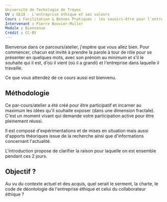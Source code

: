```yaml
---
Université de Techologie de Troyes
UV : GE18 - L'entreprise éthique et ses valeurs
Cours : Facilitation & Bonnes Pratiques : les savoirs-être pour l'entreprise de demain
Intervenant : Pierre Bouvier-Muller
Module : Bienvenue
Crédit : CC-BY
---
```


Bienvenue dans ce parcours/atelier, j'espère que vous allez bien.
Pour commencer, chacun est invité à prendre la parole à tour de rôle pour se présenter en quelques mots, avec son prénom au minimum et s'il le souhaite qui il est, d'où il vient (où il a grandi) et l'entreprise dans laquelle il travaille.

Ce que vous attendez de ce cours aussi est bienvenu.

## Méthodologie
Ce par-cours/atelier a été créé pour être participatif et incarner au maximum les idées qu'il souhaite exposer (dans une dimension fractale). C'est un moment vivant qui demande votre participation active pour être pleinement réussi.

Il est composé d'expérimentations et de mises en situation mais aussi d'apports théoriques issue de la recherche ainsi que d'informations concernant l'actualité.

L'introduction propose de clarifier la raison pour laquelle on est ensemble pendant ces 2 jours.

## Objectif ?
Au vu du contexte actuel et des acquis, quel serait le serment, la charte, le code de déontologie de l'entreprise éthique et celui du collaborateur éthique ?
